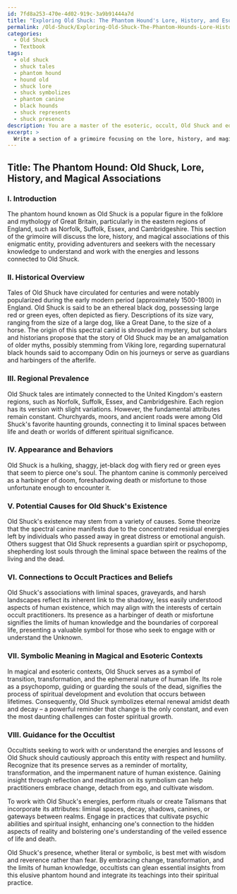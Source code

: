 ```yaml
---
id: 7fd8a253-470e-4d02-919c-3a9b91444a7d
title: "Exploring Old Shuck: The Phantom Hound's Lore, History, and Esoteric Significance"
permalink: /Old-Shuck/Exploring-Old-Shuck-The-Phantom-Hounds-Lore-History-and-Esoteric-Significance/
categories:
  - Old Shuck
  - Textbook
tags:
  - old shuck
  - shuck tales
  - phantom hound
  - hound old
  - shuck lore
  - shuck symbolizes
  - phantom canine
  - black hounds
  - shuck represents
  - shuck presence
description: You are a master of the esoteric, occult, Old Shuck and education, you have written many textbooks on the subject in ways that provide students with rich and deep understanding of the subject. You are being asked to write textbook-like sections on a topic and you do it with full context, explainability, and reliability in accuracy to the true facts of the topic at hand, in a textbook style that a student would easily be able to learn from, in a rich, engaging, and contextual way. Always include relevant context (such as formulas and history), related concepts, and in a way that someone can gain deep insights from.
excerpt: > 
  Write a section of a grimoire focusing on the lore, history, and magical associations of the phantom hound known as Old Shuck. Include an historical overview, the regions where this entity is most prevalent, its appearance, behaviors, potential causes for its existence, and any connections to occult practices or beliefs. Additionally, elaborate on its symbolic meaning in magical or esoteric contexts, and provide guidance on how an occultist might work with or understand the energies and lessons connected to Old Shuck.
---
```


## Title: The Phantom Hound: Old Shuck, Lore, History, and Magical Associations

### I. Introduction

The phantom hound known as Old Shuck is a popular figure in the folklore and mythology of Great Britain, particularly in the eastern regions of England, such as Norfolk, Suffolk, Essex, and Cambridgeshire. This section of the grimoire will discuss the lore, history, and magical associations of this enigmatic entity, providing adventurers and seekers with the necessary knowledge to understand and work with the energies and lessons connected to Old Shuck.

### II. Historical Overview

Tales of Old Shuck have circulated for centuries and were notably popularized during the early modern period (approximately 1500-1800) in England. Old Shuck is said to be an ethereal black dog, possessing large red or green eyes, often depicted as fiery. Descriptions of its size vary, ranging from the size of a large dog, like a Great Dane, to the size of a horse. The origin of this spectral canid is shrouded in mystery, but scholars and historians propose that the story of Old Shuck may be an amalgamation of older myths, possibly stemming from Viking lore, regarding supernatural black hounds said to accompany Odin on his journeys or serve as guardians and harbingers of the afterlife.

### III. Regional Prevalence

Old Shuck tales are intimately connected to the United Kingdom's eastern regions, such as Norfolk, Suffolk, Essex, and Cambridgeshire. Each region has its version with slight variations. However, the fundamental attributes remain constant. Churchyards, moors, and ancient roads were among Old Shuck's favorite haunting grounds, connecting it to liminal spaces between life and death or worlds of different spiritual significance.

### IV. Appearance and Behaviors

Old Shuck is a hulking, shaggy, jet-black dog with fiery red or green eyes that seem to pierce one's soul. The phantom canine is commonly perceived as a harbinger of doom, foreshadowing death or misfortune to those unfortunate enough to encounter it.

### V. Potential Causes for Old Shuck's Existence

Old Shuck's existence may stem from a variety of causes. Some theorize that the spectral canine manifests due to the concentrated residual energies left by individuals who passed away in great distress or emotional anguish. Others suggest that Old Shuck represents a guardian spirit or psychopomp, shepherding lost souls through the liminal space between the realms of the living and the dead.

### VI. Connections to Occult Practices and Beliefs

Old Shuck's associations with liminal spaces, graveyards, and harsh landscapes reflect its inherent link to the shadowy, less easily understood aspects of human existence, which may align with the interests of certain occult practitioners. Its presence as a harbinger of death or misfortune signifies the limits of human knowledge and the boundaries of corporeal life, presenting a valuable symbol for those who seek to engage with or understand the Unknown.

### VII. Symbolic Meaning in Magical and Esoteric Contexts

In magical and esoteric contexts, Old Shuck serves as a symbol of transition, transformation, and the ephemeral nature of human life. Its role as a psychopomp, guiding or guarding the souls of the dead, signifies the process of spiritual development and evolution that occurs between lifetimes. Consequently, Old Shuck symbolizes eternal renewal amidst death and decay – a powerful reminder that change is the only constant, and even the most daunting challenges can foster spiritual growth.

### VIII. Guidance for the Occultist

Occultists seeking to work with or understand the energies and lessons of Old Shuck should cautiously approach this entity with respect and humility. Recognize that its presence serves as a reminder of mortality, transformation, and the impermanent nature of human existence. Gaining insight through reflection and meditation on its symbolism can help practitioners embrace change, detach from ego, and cultivate wisdom.

To work with Old Shuck's energies, perform rituals or create Talismans that incorporate its attributes: liminal spaces, decay, shadows, canines, or gateways between realms. Engage in practices that cultivate psychic abilities and spiritual insight, enhancing one's connection to the hidden aspects of reality and bolstering one's understanding of the veiled essence of life and death.

Old Shuck's presence, whether literal or symbolic, is best met with wisdom and reverence rather than fear. By embracing change, transformation, and the limits of human knowledge, occultists can glean essential insights from this elusive phantom hound and integrate its teachings into their spiritual practice.
